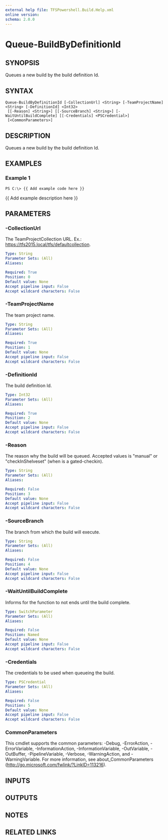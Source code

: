```yaml
---
external help file: TFSPowershell.Build.Help.xml
online version: 
schema: 2.0.0
---
```


# Queue-BuildByDefinitionId

## SYNOPSIS
Queues a new build by the build definition Id.

## SYNTAX

```
Queue-BuildByDefinitionId [-CollectionUrl] <String> [-TeamProjectName] <String> [-DefinitionId] <Int32>
 [[-Reason] <String>] [[-SourceBranch] <String>] [-WaitUntilBuildComplete] [[-Credentials] <PSCredential>]
 [<CommonParameters>]
```

## DESCRIPTION
Queues a new build by the build definition Id.

## EXAMPLES

### Example 1
```
PS C:\> {{ Add example code here }}
```

{{ Add example description here }}

## PARAMETERS

### -CollectionUrl
The TeamProjectCollection URL.
Ex.: https://tfs2015.local/tfs/defaultcollection.

```yaml
Type: String
Parameter Sets: (All)
Aliases: 

Required: True
Position: 0
Default value: None
Accept pipeline input: False
Accept wildcard characters: False
```

### -TeamProjectName
The team project name.

```yaml
Type: String
Parameter Sets: (All)
Aliases: 

Required: True
Position: 1
Default value: None
Accept pipeline input: False
Accept wildcard characters: False
```

### -DefinitionId
The build definition Id.

```yaml
Type: Int32
Parameter Sets: (All)
Aliases: 

Required: True
Position: 2
Default value: None
Accept pipeline input: False
Accept wildcard characters: False
```

### -Reason
The reason why the build will be queued.
Accepted values is "manual" or "checkInShelveset" (when is a gated-checkin).

```yaml
Type: String
Parameter Sets: (All)
Aliases: 

Required: False
Position: 3
Default value: None
Accept pipeline input: False
Accept wildcard characters: False
```

### -SourceBranch
The branch from which the build will execute.

```yaml
Type: String
Parameter Sets: (All)
Aliases: 

Required: False
Position: 4
Default value: None
Accept pipeline input: False
Accept wildcard characters: False
```

### -WaitUntilBuildComplete
Informs for the function to not ends until the build complete.

```yaml
Type: SwitchParameter
Parameter Sets: (All)
Aliases: 

Required: False
Position: Named
Default value: None
Accept pipeline input: False
Accept wildcard characters: False
```

### -Credentials
The credentials to be used when queueing the build.

```yaml
Type: PSCredential
Parameter Sets: (All)
Aliases: 

Required: False
Position: 5
Default value: None
Accept pipeline input: False
Accept wildcard characters: False
```

### CommonParameters
This cmdlet supports the common parameters: -Debug, -ErrorAction, -ErrorVariable, -InformationAction, -InformationVariable, -OutVariable, -OutBuffer, -PipelineVariable, -Verbose, -WarningAction, and -WarningVariable. For more information, see about_CommonParameters (http://go.microsoft.com/fwlink/?LinkID=113216).

## INPUTS

## OUTPUTS

## NOTES

## RELATED LINKS


